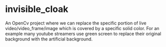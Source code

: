 # invisible_cloak
An OpenCv project where we can replace the specific portion of live video/video_frame/image which is covered by a specific solid color. For an example many youtube streamers use green screen to replace their original background with the artificial background.


